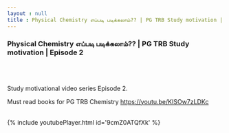 ```yaml
---
layout : null
title : Physical Chemistry எப்படி படிக்கலாம்?? | PG TRB Study motivation | Episode 2
---
```

<h3>Physical Chemistry எப்படி படிக்கலாம்?? | PG TRB Study motivation | Episode 2</h3><br>
<br><p>Study motivational video series Episode 2.

Must read books for PG TRB Chemistry
https://youtu.be/KISOw7zLDKc</p><br>
{% include youtubePlayer.html id='9cmZ0ATQfXk' %}<br>